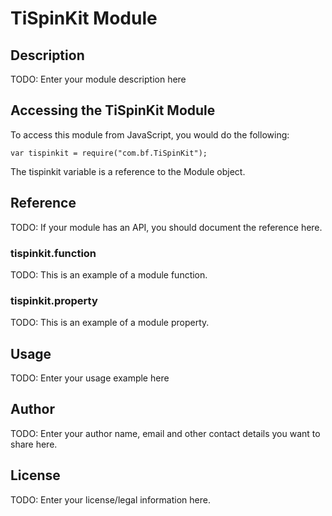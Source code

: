 # TiSpinKit Module

## Description

TODO: Enter your module description here

## Accessing the TiSpinKit Module

To access this module from JavaScript, you would do the following:

    var tispinkit = require("com.bf.TiSpinKit");

The tispinkit variable is a reference to the Module object.

## Reference

TODO: If your module has an API, you should document
the reference here.

### tispinkit.function

TODO: This is an example of a module function.

### tispinkit.property

TODO: This is an example of a module property.

## Usage

TODO: Enter your usage example here

## Author

TODO: Enter your author name, email and other contact
details you want to share here.

## License

TODO: Enter your license/legal information here.
